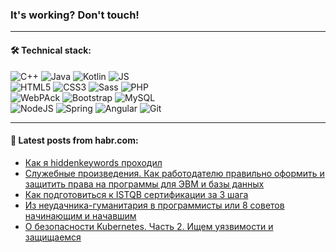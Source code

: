 ### It's working? Don't touch!

---

#### 🛠️ Technical stack:

![C++](https://img.shields.io/badge/C++-informational?logo=c%2B%2B&style=flat&logoColor=white&color=9C033A)
![Java](https://img.shields.io/badge/Java-informational?logo=java&style=flat&logoColor=white&color=007396)
![Kotlin](https://img.shields.io/badge/Kotlin-informational?logo=Kotlin&style=flat&logoColor=white&color=0095D5)
![JS](https://img.shields.io/badge/JS-informational?logo=javaScript&style=flat&logoColor=black&color=F7Df1E) <br>
![HTML5](https://img.shields.io/badge/HTML5-informational?logo=html5&style=flat&logoColor=white&color=E34F26)
![CSS3](https://img.shields.io/badge/CSS3-informational?logo=css3&style=flat&logoColor=white&color=157286)
![Sass](https://img.shields.io/badge/Saas-informational?logo=sass&style=flat&logoColor=white&color=hotpink)
![PHP](https://img.shields.io/badge/PHP-informational?logo=php&style=flat&logoColor=white&color=777BB4) <br>
![WebPAck](https://img.shields.io/badge/WebPack-informational?logo=webPack&style=flat&logoColor=white&color=FF6F00)
![Bootstrap](https://img.shields.io/badge/Bootstrap-informational?logo=Bootstrap&style=flat&logoColor=white&color=7952B3)
![MySQL](https://img.shields.io/badge/MySQL-informational?logo=MySQL&style=flat&logoColor=white&color=00f) <br>
![NodeJS](https://img.shields.io/badge/NodeJS-informational?logo=node.js&style=flat&logoColor=white&color=43853D)
![Spring](https://img.shields.io/badge/Spring-informational?logo=Spring&style=flat&logoColor=white&color=0A9EDC)
![Angular](https://img.shields.io/badge/Vue-informational?logo=vue.js&style=flat&logoColor=white&color=red)
![Git](https://img.shields.io/badge/Git-informational?logo=git&style=flat&logoColor=white&color=darkorange)

___

#### 💬 Latest posts from habr.com:

<!-- BLOG-POST-LIST:START -->
- [Как я hiddenkeywords проходил](https://habr.com/ru/post/664754/?utm_source=habrahabr&utm_medium=rss&utm_campaign=664754)
- [Служебные произведения. Как работодателю правильно оформить и защитить права на программы для ЭВМ и базы данных](https://habr.com/ru/post/664742/?utm_source=habrahabr&utm_medium=rss&utm_campaign=664742)
- [Как подготовиться к ISTQB сертификации за 3 шага](https://habr.com/ru/post/664734/?utm_source=habrahabr&utm_medium=rss&utm_campaign=664734)
- [Из неудачника-гуманитария в программисты или 8 советов начинающим и начавшим](https://habr.com/ru/post/664722/?utm_source=habrahabr&utm_medium=rss&utm_campaign=664722)
- [О безопасности Kubernetes. Часть 2. Ищем уязвимости и защищаемся](https://habr.com/ru/post/664546/?utm_source=habrahabr&utm_medium=rss&utm_campaign=664546)
<!-- BLOG-POST-LIST:END -->
